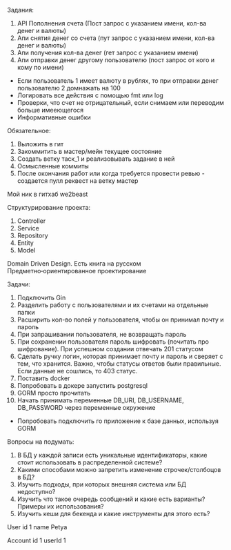 Задания:

1. API Пополнения счета (Пост запрос с указанием имени, кол-ва денег и валюты)
2. Апи снятия денег со счета (пут запрос с указанием имени, кол-ва денег и валюты)
3. Апи получения кол-ва денег (гет запрос с указанием имени)
4. Апи отправки денег другому пользователю (пост запрос от кого и кому по имени)

* Если пользователь 1 имеет валюту в рублях, то при отправки денег пользователю 2 домнажать на 100
* Логировать все действия с помощью fmt или log
* Проверки, что счет не отрицательный, если снимаем или переводим больше имееющегося
* Информативные ошибки

Обязательное:

1. Выложить в гит
2. Закоммитить в мастер/мейн текущее состояние
3. Создать ветку таск_1 и реализовывать задание в ней
4. Осмысленные коммиты
5. После окончания работ или когда требуется провести ревью - создается пулл реквест на ветку мастер

Мой ник в гитхаб we2beast

Структурирование проекта:
1. Controller
2. Service
3. Repository
4. Entity
5. Model

Domain Driven Design. Есть книга на русском Предметно‑ориентированное проектирование 

Задачи:

1. Подключить Gin
2. Разделить работу с пользователями и их счетами на отдельные папки
3. Расширить кол-во полей у пользователя, чтобы он принимал почту и пароль
4. При запрашивании пользователя, не возвращать пароль
5. При сохранении пользователя пароль шифровать (почитать про шифрование). При успешном создании отвечать 201 статусом
6. Сделать ручку логин, которая принимает почту и пароль и сверяет с тем, что хранится. 
Важно, чтобы статусы ответов были правильные. Если данные не сошлись, то 403 статус.
7. Поставить docker
8. Попробовать в докере запустить postgresql
9. GORM просто прочитать
10. Начать принимать переменные DB_URI, DB_USERNAME, DB_PASSWORD через переменные окружение

* Попробовать подключить го приложение к базе данных, используя GORM

Вопросы на подумать:
1. В БД у каждой записи есть уникальные идентификаторы, какие стоит использовать в распределенной системе?
2. Какими способами можно запретить изменение строчек/столбоцов в БД?
3. Изучить подходы, при которых внешняя система или БД недоступно?
4. Изучить что такое очередь сообщений и какие есть варианты? Примеры их использования?
5. Изучить кеши для бекенда и какие инструменты для этого есть?



User 
id 1
name Petya

Account 
id 1
userId 1
